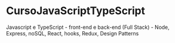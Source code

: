 # CursoJavaScriptTypeScript
Javascript e TypeScript - front-end e back-end (Full Stack) - Node, Express, noSQL, React, hooks, Redux, Design Patterns

